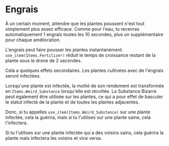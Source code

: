 # Engrais
À un certain moment, attendre que les plantes poussent n'est tout simplement plus assez efficace.
Comme pour l'eau, tu recevras automatiquement 1 engrais toutes les 10 secondes, plus un supplémentaire pour chaque amélioration.

L'engrais peut faire pousser les plantes instantanément. `use_item(Items.Fertilizer)` réduit le temps de croissance restant de la plante sous le drone de 2 secondes.

Cela a quelques effets secondaires.
Les plantes cultivées avec de l'engrais seront infectées.

Lorsqu'une plante est infectée, la moitié de son rendement est transformée en `Items.Weird_Substance` lorsqu'elle est récoltée.
La Substance Bizarre peut également être utilisée sur les plantes, ce qui a pour effet de basculer le statut infecté de la plante et de toutes les plantes adjacentes.

Donc, si tu appelles `use_item(Items.Weird_Substance)` sur une plante infectée, cela la guérira, mais si tu l'utilises sur une plante saine, cela l'infectera.

Si tu l'utilises sur une plante infectée qui a des voisins sains, cela guérira la plante mais infectera les voisins et vice versa.